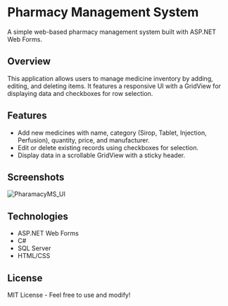 # Pharmacy Management System

A simple web-based pharmacy management system built with ASP.NET Web Forms.

## Overview

This application allows users to manage medicine inventory by adding, editing, and deleting items. It features a responsive UI with a GridView for displaying data and checkboxes for row selection.

## Features

- Add new medicines with name, category (Sirop, Tablet, Injection, Perfusion), quantity, price, and manufacturer.
- Edit or delete existing records using checkboxes for selection.
- Display data in a scrollable GridView with a sticky header.

## Screenshots

![PharamacyMS_UI](https://github.com/user-attachments/assets/dc251d52-d245-46f3-8529-dda0fcd1c543)

## Technologies

- ASP.NET Web Forms
- C#
- SQL Server
- HTML/CSS

## License

MIT License - Feel free to use and modify!
